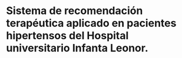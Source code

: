 # Sistema de recomendación terapéutica aplicado en pacientes hipertensos del Hospital universitario Infanta Leonor.

